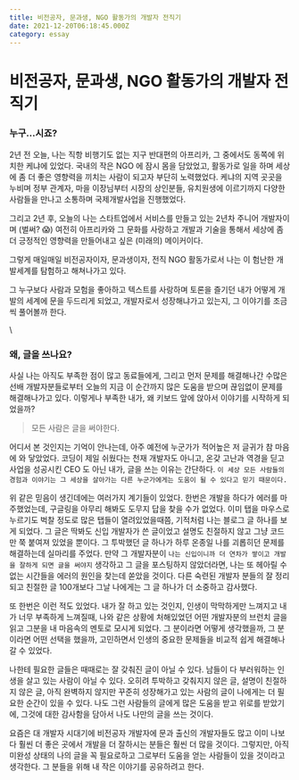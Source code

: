 ```yaml
---
title: 비전공자, 문과생, NGO 활동가의 개발자 전직기
date: 2021-12-20T06:18:45.000Z
category: essay
---
```


# 비전공자, 문과생, NGO 활동가의 개발자 전직기

### 누구...시죠?

2년 전 오늘, 나는 직항 비행기도 없는 지구 반대편의 아프리카, 그 중에서도 동쪽에 위치한 케냐에 있었다. 국내의 작은 NGO 에 잠시 몸을 담았었고, 활동가로 일을 하며 세상에 좀 더 좋은 영향력을 끼치는 사람이 되고자 부단히 노력했었다. 케냐의 지역 곳곳을 누비며 정부 관계자, 마을 이장님부터 시장의 상인분들, 유치원생에 이르기까지 다양한 사람들을 만나고 소통하며 국제개발사업을 진행했었다.

그리고 2년 후, 오늘의 나는 스타트업에서 서비스를 만들고 있는 2년차 주니어 개발자이며 (벌써? 😱) 여전히 아프리카와 그 문화를 사랑하고 개발과 기술을 통해서 세상에 좀 더 긍정적인 영향력을 만들어내고 싶은 (미래의) 메이커이다.

그렇게 매일매일 비전공자이자, 문과생이자, 전직 NGO 활동가로서 나는 이 험난한 개발세계를 탐험하고 해쳐나가고 있다.

그 누구보다 사람과 모험을 좋아하고 텍스트를 사랑하며 토론을 즐기던 내가 어떻게 개발의 세계에 문을 두드리게 되었고, 개발자로서 성장해냐가고 있는지, 그 이야기를 조금씩 풀어볼까 한다.

\


### 왜, 글을 쓰나요?

사실 나는 아직도 부족한 점이 많고 동료들에게, 그리고 먼저 문제를 해결해나간 수많은 선배 개발자분들로부터 오늘의 지금 이 순간까지 많은 도움을 받으며 끊임없이 문제를 해결해나가고 있다. 이렇게나 부족한 내가, 왜 키보드 앞에 앉아서 이야기를 시작하게 되었을까?

> 모든 사람은 글을 써야한다.

어디서 본 것인지는 기억이 안나는데, 아주 예전에 누군가가 적어높은 저 글귀가 참 마음에 와 닿았었다. 코딩이 제일 쉬웠다는 천재 개발자도 아니고, 온갖 고난과 역경을 딛고 사업을 성공시킨 CEO 도 아닌 내가, 글을 쓰는 이유는 간단하다. `이 세상 모든 사람들의 경험과 이야기는 그 세상을 살아가는 다른 누군가에게는 도움이 될 수 있다고 믿기 때문이다.`

위 같은 믿음이 생긴데에는 여러가지 계기들이 있었다. 한번은 개발을 하다가 에러를 마주했었는데, 구글링을 아무리 해봐도 도무지 답을 찾을 수가 없었다. 이미 탭을 마우스로 누르기도 벅찰 정도로 많은 탭들이 열려있었을때쯤, 기적처럼 나는 블로그 글 하나를 보게 되었다. 그 글은 딱봐도 신입 개발자가 쓴 글이었고 설명도 친절하지 않고 그냥 코드만 쭉 붙여져 있었을 뿐이다. 그 투박했던 글 하나가 하루 온종일 나를 괴롭히던 문제를 해결하는데 실마리를 주었다. 만약 그 개발자분이 `나는 신입이니까 더 연차가 쌓이고 개발을 잘하게 되면 글을 써야지` 생각하고 그 글을 포스팅하지 않았더라면, 나는 또 헤아릴 수 없는 시간들을 에러의 원인을 찾는데 쏟았을 것이다. 다른 숙련된 개발자 분들의 잘 정리되고 친절한 글 100개보다 그날 나에게는 그 글 하나가 더 소중하고 감사했다.

또 한번은 이런 적도 있었다. 내가 잘 하고 있는 것인지, 인생이 막막하게만 느껴지고 내가 너무 부족하게 느껴질때, 나와 같은 상황에 처해있었던 어떤 개발자분의 브런치 글을 읽고 그분을 내 마음속의 멘토로 모시게 되었다. 그 분이라면 어떻게 생각했을까, 그 분이라면 어떤 선택을 했을까, 고민하면서 인생의 중요한 문제들을 비교적 쉽게 해결해나갈 수 있었다.

나한테 필요한 글들은 때때로는 잘 갖춰진 글이 아닐 수 있다. 남들이 다 부러워하는 인생을 살고 있는 사람이 아닐 수 있다. 오히려 투박하고 갖춰지지 않은 글, 설명이 친절하지 않은 글, 아직 완벽하지 않지만 꾸준히 성장해가고 있는 사람의 글이 나에게는 더 필요한 순간이 있을 수 있다. 나도 그런 사람들의 글에게 많은 도움을 받고 위로를 받았기에, 그것에 대한 감사함을 담아서 나도 나만의 글을 쓰는 것이다.

요즘은 대 개발자 시대기에 비전공자 개발자에 문과 출신의 개발자들도 많고 이미 나보다 훨씬 더 좋은 곳에서 개발을 더 잘하시는 분들은 훨씬 더 많을 것이다. 그렇지만, 아직 미완성 상태의 나의 글을 꼭 필요로하고 그로부터 도움을 얻는 사람들이 있을 것이라고 생각한다. 그 분들을 위해 내 작은 이야기를 공유하려고 한다.
